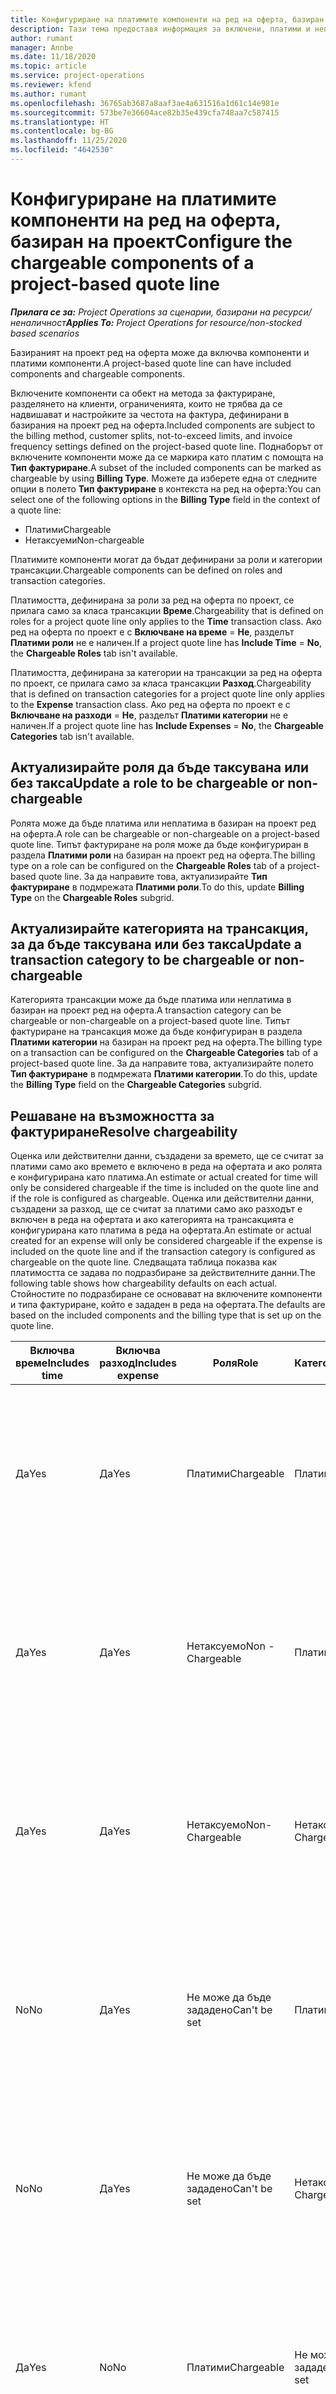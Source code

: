 ```yaml
---
title: Конфигуриране на платимите компоненти на ред на оферта, базиран на проект
description: Тази тема предоставя информация за включени, платими и неплатими компоненти на базирани на проект редове на оферта.
author: rumant
manager: Annbe
ms.date: 11/18/2020
ms.topic: article
ms.service: project-operations
ms.reviewer: kfend
ms.author: rumant
ms.openlocfilehash: 36765ab3687a8aaf3ae4a631516a1d61c14e981e
ms.sourcegitcommit: 573be7e36604ace82b35e439cfa748aa7c587415
ms.translationtype: HT
ms.contentlocale: bg-BG
ms.lasthandoff: 11/25/2020
ms.locfileid: "4642530"
---
```

# <a name="configure-the-chargeable-components-of-a-project-based-quote-line"></a><span data-ttu-id="19b80-103">Конфигуриране на платимите компоненти на ред на оферта, базиран на проект</span><span class="sxs-lookup"><span data-stu-id="19b80-103">Configure the chargeable components of a project-based quote line</span></span>

<span data-ttu-id="19b80-104">_**Прилага се за:** Project Operations за сценарии, базирани на ресурси/неналичност_</span><span class="sxs-lookup"><span data-stu-id="19b80-104">_**Applies To:** Project Operations for resource/non-stocked based scenarios_</span></span>

<span data-ttu-id="19b80-105">Базираният на проект ред на оферта може да включва компоненти и платими компоненти.</span><span class="sxs-lookup"><span data-stu-id="19b80-105">A project-based quote line can have included components and chargeable components.</span></span>

<span data-ttu-id="19b80-106">Включените компоненти са обект на метода за фактуриране, разделянето на клиенти, ограниченията, които не трябва да се надвишават и настройките за честота на фактура, дефинирани в базирания на проект ред на оферта.</span><span class="sxs-lookup"><span data-stu-id="19b80-106">Included components are subject to the billing method, customer splits, not-to-exceed limits, and invoice frequency settings defined on the project-based quote line.</span></span>
<span data-ttu-id="19b80-107">Поднаборът от включените компоненти може да се маркира като платим с помощта на **Тип фактуриране**.</span><span class="sxs-lookup"><span data-stu-id="19b80-107">A subset of the included components can be marked as chargeable by using **Billing Type**.</span></span> <span data-ttu-id="19b80-108">Можете да изберете една от следните опции в полето **Тип фактуриране** в контекста на ред на оферта:</span><span class="sxs-lookup"><span data-stu-id="19b80-108">You can select one of the following options in the **Billing Type** field in the context of a quote line:</span></span>

   - <span data-ttu-id="19b80-109">Платими</span><span class="sxs-lookup"><span data-stu-id="19b80-109">Chargeable</span></span>
   - <span data-ttu-id="19b80-110">Нетаксуеми</span><span class="sxs-lookup"><span data-stu-id="19b80-110">Non-chargeable</span></span>

<span data-ttu-id="19b80-111">Платимите компоненти могат да бъдат дефинирани за роли и категории трансакции.</span><span class="sxs-lookup"><span data-stu-id="19b80-111">Chargeable components can be defined on roles and transaction categories.</span></span>

<span data-ttu-id="19b80-112">Платимостта, дефинирана за роли за ред на оферта по проект, се прилага само за класа трансакции **Време**.</span><span class="sxs-lookup"><span data-stu-id="19b80-112">Chargeability that is defined on roles for a project quote line only applies to the **Time** transaction class.</span></span> <span data-ttu-id="19b80-113">Ако ред на оферта по проект е с **Включване на време** = **Не**, разделът **Платими роли** не е наличен.</span><span class="sxs-lookup"><span data-stu-id="19b80-113">If a project quote line has **Include Time** = **No**, the **Chargeable Roles** tab isn't available.</span></span>

<span data-ttu-id="19b80-114">Платимостта, дефинирана за категории на трансакции за ред на оферта по проект, се прилага само за класа трансакции **Разход**.</span><span class="sxs-lookup"><span data-stu-id="19b80-114">Chargeability that is defined on transaction categories for a project quote line only applies to the **Expense** transaction class.</span></span> <span data-ttu-id="19b80-115">Ако ред на оферта по проект е с **Включване на разходи** = **Не**, разделът **Платими категории** не е наличен.</span><span class="sxs-lookup"><span data-stu-id="19b80-115">If a project quote line has **Include Expenses** = **No**, the **Chargeable Categories** tab isn't available.</span></span>

## <a name="update-a-role-to-be-chargeable-or-non-chargeable"></a><span data-ttu-id="19b80-116">Актуализирайте роля да бъде таксувана или без такса</span><span class="sxs-lookup"><span data-stu-id="19b80-116">Update a role to be chargeable or non-chargeable</span></span>
<span data-ttu-id="19b80-117">Ролята може да бъде платима или неплатима в базиран на проект ред на оферта.</span><span class="sxs-lookup"><span data-stu-id="19b80-117">A role can be chargeable or non-chargeable on a project-based quote line.</span></span> <span data-ttu-id="19b80-118">Типът фактуриране на роля може да бъде конфигуриран в раздела **Платими роли** на базиран на проект ред на оферта.</span><span class="sxs-lookup"><span data-stu-id="19b80-118">The billing type on a role can be configured on the **Chargeable Roles** tab of a project-based quote line.</span></span> <span data-ttu-id="19b80-119">За да направите това, актуализирайте **Тип фактуриране** в подмрежата **Платими роли**.</span><span class="sxs-lookup"><span data-stu-id="19b80-119">To do this, update **Billing Type** on the **Chargeable Roles** subgrid.</span></span> 

## <a name="update-a-transaction-category-to-be-chargeable-or-non-chargeable"></a><span data-ttu-id="19b80-120">Актуализирайте категорията на трансакция, за да бъде таксувана или без такса</span><span class="sxs-lookup"><span data-stu-id="19b80-120">Update a transaction category to be chargeable or non-chargeable</span></span>
<span data-ttu-id="19b80-121">Категорията трансакции може да бъде платима или неплатима в базиран на проект ред на оферта.</span><span class="sxs-lookup"><span data-stu-id="19b80-121">A transaction category can be chargeable or non-chargeable on a project-based quote line.</span></span> <span data-ttu-id="19b80-122">Типът фактуриране на трансакция може да бъде конфигуриран в раздела **Платими категории** на базиран на проект ред на оферта.</span><span class="sxs-lookup"><span data-stu-id="19b80-122">The billing type on a transaction can be configured on the **Chargeable Categories** tab of a project-based quote line.</span></span> <span data-ttu-id="19b80-123">За да направите това, актуализирайте полето **Тип фактуриране** в подмрежата **Платими категории**.</span><span class="sxs-lookup"><span data-stu-id="19b80-123">To do this, update the **Billing Type** field on the **Chargeable Categories** subgrid.</span></span> 

## <a name="resolve-chargeability"></a><span data-ttu-id="19b80-124">Решаване на възможността за фактуриране</span><span class="sxs-lookup"><span data-stu-id="19b80-124">Resolve chargeability</span></span>

<span data-ttu-id="19b80-125">Оценка или действителни данни, създадени за времето, ще се считат за платими само ако времето е включено в реда на офертата и ако ролята е конфигурирана като платима.</span><span class="sxs-lookup"><span data-stu-id="19b80-125">An estimate or actual created for time will only be considered chargeable if the time is included on the quote line and if the role is configured as chargeable.</span></span>
<span data-ttu-id="19b80-126">Оценка или действителни данни, създадени за разход, ще се считат за платими само ако разходът е включен в реда на офертата и ако категорията на трансакцията е конфигурирана като платима в реда на офертата.</span><span class="sxs-lookup"><span data-stu-id="19b80-126">An estimate or actual created for an expense will only be considered chargeable if the expense is included on the quote line and if the transaction category is configured as chargeable on the quote line.</span></span> <span data-ttu-id="19b80-127">Следващата таблица показва как платимостта се задава по подразбиране за действителните данни.</span><span class="sxs-lookup"><span data-stu-id="19b80-127">The following table shows how chargeability defaults on each actual.</span></span> <span data-ttu-id="19b80-128">Стойностите по подразбиране се основават на включените компоненти и типа фактуриране, който е зададен в реда на офертата.</span><span class="sxs-lookup"><span data-stu-id="19b80-128">The defaults are based on the included components and the billing type that is set up on the quote line.</span></span>

| <span data-ttu-id="19b80-129">Включва време</span><span class="sxs-lookup"><span data-stu-id="19b80-129">Includes time</span></span> | <span data-ttu-id="19b80-130">Включва разход</span><span class="sxs-lookup"><span data-stu-id="19b80-130">Includes expense</span></span> | <span data-ttu-id="19b80-131">Роля</span><span class="sxs-lookup"><span data-stu-id="19b80-131">Role</span></span> | <span data-ttu-id="19b80-132">Категория</span><span class="sxs-lookup"><span data-stu-id="19b80-132">Category</span></span> | <span data-ttu-id="19b80-133">Задача</span><span class="sxs-lookup"><span data-stu-id="19b80-133">Task</span></span> |
| --- | --- | --- | --- | --- |
| <span data-ttu-id="19b80-134">Да</span><span class="sxs-lookup"><span data-stu-id="19b80-134">Yes</span></span> | <span data-ttu-id="19b80-135">Да</span><span class="sxs-lookup"><span data-stu-id="19b80-135">Yes</span></span> | <span data-ttu-id="19b80-136">Платими</span><span class="sxs-lookup"><span data-stu-id="19b80-136">Chargeable</span></span> | <span data-ttu-id="19b80-137">Платими</span><span class="sxs-lookup"><span data-stu-id="19b80-137">Chargeable</span></span> | <span data-ttu-id="19b80-138">Таксуване по действително време: Платимо</span><span class="sxs-lookup"><span data-stu-id="19b80-138">Billing on a time actual: Chargeable</span></span> </br><span data-ttu-id="19b80-139">Вид на фактурирането за действителни разходи: Платимо</span><span class="sxs-lookup"><span data-stu-id="19b80-139">Billing type on an expense actual: Chargeable</span></span> |
| <span data-ttu-id="19b80-140">Да</span><span class="sxs-lookup"><span data-stu-id="19b80-140">Yes</span></span> | <span data-ttu-id="19b80-141">Да</span><span class="sxs-lookup"><span data-stu-id="19b80-141">Yes</span></span> | <span data-ttu-id="19b80-142">Нетаксуемо</span><span class="sxs-lookup"><span data-stu-id="19b80-142">Non - Chargeable</span></span> | <span data-ttu-id="19b80-143">Платими</span><span class="sxs-lookup"><span data-stu-id="19b80-143">Chargeable</span></span> | <span data-ttu-id="19b80-144">Таксуване по действително време: Неплатимо</span><span class="sxs-lookup"><span data-stu-id="19b80-144">Billing on a time actual: Non-Chargeable</span></span> </br><span data-ttu-id="19b80-145">Вид на фактурирането за действителни разходи: Платимо</span><span class="sxs-lookup"><span data-stu-id="19b80-145">Billing type on an expense actual: Chargeable</span></span> |
| <span data-ttu-id="19b80-146">Да</span><span class="sxs-lookup"><span data-stu-id="19b80-146">Yes</span></span> | <span data-ttu-id="19b80-147">Да</span><span class="sxs-lookup"><span data-stu-id="19b80-147">Yes</span></span> | <span data-ttu-id="19b80-148">Нетаксуемо</span><span class="sxs-lookup"><span data-stu-id="19b80-148">Non-Chargeable</span></span> | <span data-ttu-id="19b80-149">Нетаксуемо</span><span class="sxs-lookup"><span data-stu-id="19b80-149">Non-Chargeable</span></span> | <span data-ttu-id="19b80-150">Таксуване по действително време: Неплатимо</span><span class="sxs-lookup"><span data-stu-id="19b80-150">Billing on a time actual: Non-Chargeable</span></span> </br><span data-ttu-id="19b80-151">Вид на фактурирането за действителни разходи: Неплатимо</span><span class="sxs-lookup"><span data-stu-id="19b80-151">Billing type on an expense actual: Non-Chargeable</span></span> |
| <span data-ttu-id="19b80-152">No</span><span class="sxs-lookup"><span data-stu-id="19b80-152">No</span></span> | <span data-ttu-id="19b80-153">Да</span><span class="sxs-lookup"><span data-stu-id="19b80-153">Yes</span></span> | <span data-ttu-id="19b80-154">Не може да бъде зададено</span><span class="sxs-lookup"><span data-stu-id="19b80-154">Can't be set</span></span> | <span data-ttu-id="19b80-155">Платими</span><span class="sxs-lookup"><span data-stu-id="19b80-155">Chargeable</span></span> | <span data-ttu-id="19b80-156">Таксуване по действително време: Неналично</span><span class="sxs-lookup"><span data-stu-id="19b80-156">Billing on a time actual: Not available</span></span> </br><span data-ttu-id="19b80-157">Вид на фактурирането за действителни разходи: Платимо</span><span class="sxs-lookup"><span data-stu-id="19b80-157">Billing type on an expense actual: Chargeable</span></span> |
| <span data-ttu-id="19b80-158">No</span><span class="sxs-lookup"><span data-stu-id="19b80-158">No</span></span> | <span data-ttu-id="19b80-159">Да</span><span class="sxs-lookup"><span data-stu-id="19b80-159">Yes</span></span> | <span data-ttu-id="19b80-160">Не може да бъде зададено</span><span class="sxs-lookup"><span data-stu-id="19b80-160">Can't be set</span></span> | <span data-ttu-id="19b80-161">Нетаксуемо</span><span class="sxs-lookup"><span data-stu-id="19b80-161">Non-Chargeable</span></span> | <span data-ttu-id="19b80-162">Таксуване по действително време: Неналично</span><span class="sxs-lookup"><span data-stu-id="19b80-162">Billing on a time actual: Not available</span></span> </br><span data-ttu-id="19b80-163">Вид на фактурирането за действителни разходи: Неплатимо</span><span class="sxs-lookup"><span data-stu-id="19b80-163">Billing type on an expense actual: Non-chargeable</span></span> |
| <span data-ttu-id="19b80-164">Да</span><span class="sxs-lookup"><span data-stu-id="19b80-164">Yes</span></span> | <span data-ttu-id="19b80-165">No</span><span class="sxs-lookup"><span data-stu-id="19b80-165">No</span></span> | <span data-ttu-id="19b80-166">Платими</span><span class="sxs-lookup"><span data-stu-id="19b80-166">Chargeable</span></span> | <span data-ttu-id="19b80-167">Не може да бъде зададено</span><span class="sxs-lookup"><span data-stu-id="19b80-167">Can't be set</span></span> | <span data-ttu-id="19b80-168">Таксуване по действително време: Платимо</span><span class="sxs-lookup"><span data-stu-id="19b80-168">Billing on a time actual: Chargeable</span></span> </br><span data-ttu-id="19b80-169">Вид на фактурирането за действителни разходи: Неналично</span><span class="sxs-lookup"><span data-stu-id="19b80-169">Billing type on an expense actual: Not available</span></span> |
| <span data-ttu-id="19b80-170">Да</span><span class="sxs-lookup"><span data-stu-id="19b80-170">Yes</span></span> | <span data-ttu-id="19b80-171">No</span><span class="sxs-lookup"><span data-stu-id="19b80-171">No</span></span> | <span data-ttu-id="19b80-172">Нетаксуемо</span><span class="sxs-lookup"><span data-stu-id="19b80-172">Non-Chargeable</span></span> | <span data-ttu-id="19b80-173">Не може да бъде зададено</span><span class="sxs-lookup"><span data-stu-id="19b80-173">Can't be set</span></span> | <span data-ttu-id="19b80-174">Таксуване по действително време: Неплатимо</span><span class="sxs-lookup"><span data-stu-id="19b80-174">Billing on a time actual: Non-chargeable</span></span> </br> <span data-ttu-id="19b80-175">Вид на фактурирането за действителни разходи: Неналично</span><span class="sxs-lookup"><span data-stu-id="19b80-175">Billing type on an expense actual: Not available</span></span> |

